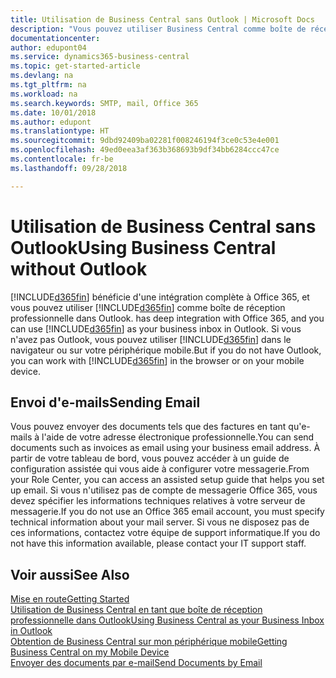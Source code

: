 ```yaml
---
title: Utilisation de Business Central sans Outlook | Microsoft Docs
description: "Vous pouvez utiliser Business Central comme boîte de réception professionnelle dans Outlook, car il est intégré à Office 365. Cependant, vous pouvez également l'utiliser sans Outlook dans un navigateur ou sur votre périphérique mobile."
documentationcenter: 
author: edupont04
ms.service: dynamics365-business-central
ms.topic: get-started-article
ms.devlang: na
ms.tgt_pltfrm: na
ms.workload: na
ms.search.keywords: SMTP, mail, Office 365
ms.date: 10/01/2018
ms.author: edupont
ms.translationtype: HT
ms.sourcegitcommit: 9dbd92409ba02281f008246194f3ce0c53e4e001
ms.openlocfilehash: 49ed0eea3af363b368693b9df34bb6284ccc47ce
ms.contentlocale: fr-be
ms.lasthandoff: 09/28/2018

---
```

# <a name="using-business-central-without-outlook"></a><span data-ttu-id="d800a-103">Utilisation de Business Central sans Outlook</span><span class="sxs-lookup"><span data-stu-id="d800a-103">Using Business Central without Outlook</span></span>
[!INCLUDE[d365fin](includes/d365fin_md.md)] <span data-ttu-id="d800a-104">bénéficie d'une intégration complète à Office 365, et vous pouvez utiliser [!INCLUDE[d365fin](includes/d365fin_md.md)] comme boîte de réception professionnelle dans Outlook.</span><span class="sxs-lookup"><span data-stu-id="d800a-104"> has deep integration with Office 365, and you can use [!INCLUDE[d365fin](includes/d365fin_md.md)] as your business inbox in Outlook.</span></span> <span data-ttu-id="d800a-105">Si vous n'avez pas Outlook, vous pouvez utiliser [!INCLUDE[d365fin](includes/d365fin_md.md)] dans le navigateur ou sur votre périphérique mobile.</span><span class="sxs-lookup"><span data-stu-id="d800a-105">But if you do not have Outlook, you can work with [!INCLUDE[d365fin](includes/d365fin_md.md)] in the browser or on your mobile device.</span></span>  

## <a name="sending-email"></a><span data-ttu-id="d800a-106">Envoi d'e-mails</span><span class="sxs-lookup"><span data-stu-id="d800a-106">Sending Email</span></span>
<span data-ttu-id="d800a-107">Vous pouvez envoyer des documents tels que des factures en tant qu'e-mails à l'aide de votre adresse électronique professionnelle.</span><span class="sxs-lookup"><span data-stu-id="d800a-107">You can send documents such as invoices as email using your business email address.</span></span> <span data-ttu-id="d800a-108">À partir de votre tableau de bord, vous pouvez accéder à un guide de configuration assistée qui vous aide à configurer votre messagerie.</span><span class="sxs-lookup"><span data-stu-id="d800a-108">From your Role Center, you can access an assisted setup guide that helps you set up email.</span></span> <span data-ttu-id="d800a-109">Si vous n'utilisez pas de compte de messagerie Office 365, vous devez spécifier les informations techniques relatives à votre serveur de messagerie.</span><span class="sxs-lookup"><span data-stu-id="d800a-109">If you do not use an Office 365 email account, you must specify technical information about your mail server.</span></span> <span data-ttu-id="d800a-110">Si vous ne disposez pas de ces informations, contactez votre équipe de support informatique.</span><span class="sxs-lookup"><span data-stu-id="d800a-110">If you do not have this information available, please contact your IT support staff.</span></span>  


## <a name="see-also"></a><span data-ttu-id="d800a-111">Voir aussi</span><span class="sxs-lookup"><span data-stu-id="d800a-111">See Also</span></span>
[<span data-ttu-id="d800a-112">Mise en route</span><span class="sxs-lookup"><span data-stu-id="d800a-112">Getting Started</span></span>](product-get-started.md)  
[<span data-ttu-id="d800a-113">Utilisation de Business Central en tant que boîte de réception professionnelle dans Outlook</span><span class="sxs-lookup"><span data-stu-id="d800a-113">Using Business Central as your Business Inbox in Outlook</span></span>](admin-outlook.md)  
[<span data-ttu-id="d800a-114">Obtention de Business Central sur mon périphérique mobile</span><span class="sxs-lookup"><span data-stu-id="d800a-114">Getting Business Central on my Mobile Device</span></span>](install-mobile-app.md)  
[<span data-ttu-id="d800a-115">Envoyer des documents par e-mail</span><span class="sxs-lookup"><span data-stu-id="d800a-115">Send Documents by Email</span></span>](ui-how-send-documents-email.md)

